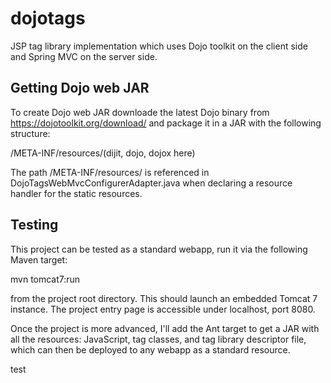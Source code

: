 dojotags
========

JSP tag library implementation which uses Dojo toolkit on the client side and Spring MVC on the server side.

Getting Dojo web JAR
--------------------

To create Dojo web JAR downloade the latest Dojo binary from https://dojotoolkit.org/download/ and package
it in a JAR with the following structure:

/META-INF/resources/(dijit, dojo, dojox here)

The path /META-INF/resources/ is referenced in DojoTagsWebMvcConfigurerAdapter.java when declaring a resource
handler for the static resources.

Testing
-------

This project can be tested as a standard webapp, run it via the following Maven target:

mvn tomcat7:run

from the project root directory. This should launch an embedded Tomcat 7 instance. The project entry page is accessible
under localhost, port 8080.

Once the project is more advanced, I'll add the Ant target to get a JAR with all the resources: JavaScript, tag classes,
and tag library descriptor file, which can then be deployed to any webapp as a standard resource.

test